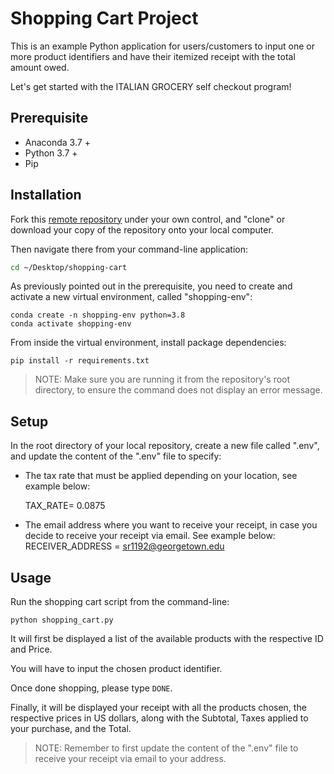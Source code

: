 # Shopping Cart Project

This is an example Python application for users/customers to input one or more product identifiers and have their itemized receipt with the total amount owed. 

Let's get started with the ITALIAN GROCERY self checkout program!

## Prerequisite 

+ Anaconda 3.7 +
+ Python 3.7 +
+ Pip 

## Installation 
Fork this [remote repository](https://github.com/susanna00/shopping-cart) under your own control, and "clone" or download your copy of the repository onto your local computer. 

Then navigate there from your command-line application: 

```sh 
cd ~/Desktop/shopping-cart
```

As previously pointed out in the prerequisite, you need to create and activate a new virtual environment, called "shopping-env":

```
conda create -n shopping-env python=3.8
conda activate shopping-env
```
From inside the virtual environment, install package dependencies:

```
pip install -r requirements.txt
```
>NOTE: Make sure you are running it from the repository's root directory, to ensure the command does not display an error message. 

## Setup 

In the root directory of your local repository, create a new file called ".env", and update the content of the ".env" file to specify:
+ The tax rate that must be applied depending on your location, see example below:

    TAX_RATE= 0.0875

+ The email address where you want to receive your receipt, in case you decide to receive your receipt via email. See example below:
    RECEIVER_ADDRESS = sr1192@georgetown.edu 

## Usage 

Run the shopping cart script from the command-line:

    python shopping_cart.py 

It will first be displayed a list of the available products with the respective ID and Price. 

You will have to input the chosen product identifier. 

Once done shopping, please type `DONE`. 

Finally, it will be displayed your receipt with all the products chosen, the respective prices in US dollars, along with the Subtotal, Taxes applied to your purchase, and the Total. 

>NOTE: Remember to first update the content of the ".env" file to receive your receipt via email to your address.

